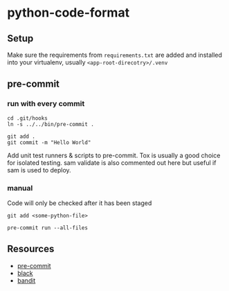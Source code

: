 # python-code-format

## Setup
Make sure the requirements from `requirements.txt` are added 
and installed into your virtualenv, usually `<app-root-direcotry>/.venv`


## pre-commit

### run with every commit

```
cd .git/hooks
ln -s ../../bin/pre-commit .

git add .
git commit -m "Hello World"
```

Add unit test runners & scripts to pre-commit.
Tox is usually a good choice for isolated testing.
sam validate is also commented out here but useful
if sam is used to deploy.

### manual

Code will only be checked after it has been staged

```
git add <some-python-file>

pre-commit run --all-files
```

## Resources

- [pre-commit](https://pre-commit.com/)
- [black](https://black.readthedocs.io/en/stable/)
- [bandit](https://bandit.readthedocs.io/en/latest/)
